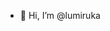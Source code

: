 - 👋 Hi, I’m @lumiruka

<!---
lumiruka/lumiruka is a ✨ special ✨ repository because its `README.md` (this file) appears on your GitHub profile.
You can click the Preview link to take a look at your changes.
--->
